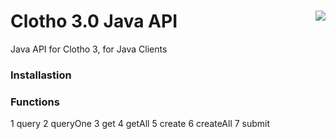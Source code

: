 # Clotho 3.0 Java API  <img align="right" src="http://cidarlab.org/wp-content/uploads/2013/08/research-clotho.png" />


Java API for Clotho 3, for Java Clients
### Installastion

### Functions
1 query
2 queryOne
3 get
4 getAll
5 create
6 createAll
7 submit
